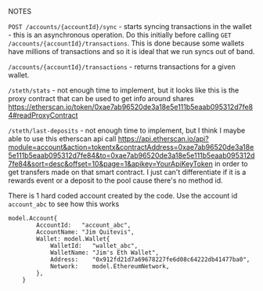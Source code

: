 NOTES

`POST /accounts/{accountId}/sync` - starts syncing transactions in the wallet - this is an asynchronous operation. 
Do this initially before calling `GET /accounts/{accountId}/transactions`. This is done because some wallets have millions
of transactions and so it is ideal that we run syncs out of band.

`/accounts/{accountId}/transactions` - returns transactions for a given wallet.

`/steth/stats` - not enough time to implement, but it looks like this is the proxy contract that can be used to get info around shares https://etherscan.io/token/0xae7ab96520de3a18e5e111b5eaab095312d7fe84#readProxyContract

`/steth/last-deposits` - not enough time to implement, but I think I maybe able to use this etherscan api call
https://api.etherscan.io/api?module=account&action=tokentx&contractAddress=0xae7ab96520de3a18e5e111b5eaab095312d7fe84&to=0xae7ab96520de3a18e5e111b5eaab095312d7fe84&sort=desc&offset=10&page=1&apikey=YourApiKeyToken in order to
get transfers made on that smart contract. I just can't differentiate if it is a rewards event or a deposit to the pool cause there's no method id.

There is 1 hard coded account created by the code. Use the account id `account_abc` to see how this works
```
model.Account{
		AccountId:   "account_abc",
		AccountName: "Jim Quitevis",
		Wallet: model.Wallet{
			WalletId:   "wallet_abc",
			WalletName: "Jim's Eth Wallet",
			Address:    "0x912fd21d7a69678227fe6d08c64222db41477ba0",
			Network:    model.EthereumNetwork,
		},
	}
```
